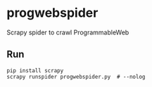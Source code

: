 # progwebspider
Scrapy spider to crawl ProgrammableWeb

Run
---
```
pip install scrapy
scrapy runspider progwebspider.py  # --nolog
```
